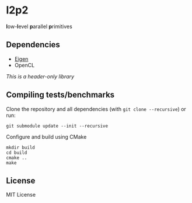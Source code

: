 # l2p2
**l**ow-**l**evel **p**arallel **p**rimitives

## Dependencies
* [Eigen][1]
* OpenCL

*This is a header-only library*
## Compiling tests/benchmarks
Clone the repository and all dependencies (with `git clone --recursive`) or run:
```
git submodule update --init --recursive
```

Configure and build using CMake
```
mkdir build
cd build
cmake ..
make
```

## License
MIT License

[1]: http://eigen.tuxfamily.org
